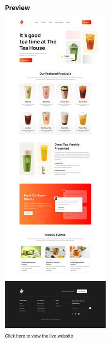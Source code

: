 
## Preview

![Preview Image](preview.png)

[Click here to view the live website](https://shahrukkabir.github.io/tea-house-web/)

